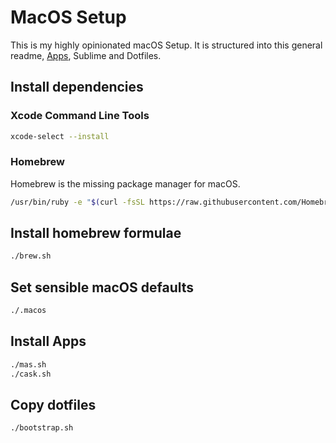 # MacOS Setup

This is my highly opinionated macOS Setup.
It is structured into this general readme, [Apps](APPS.md), Sublime and Dotfiles.

## Install dependencies

### Xcode Command Line Tools

```bash
xcode-select --install
```

### Homebrew

Homebrew is the missing package manager for macOS.

```bash
/usr/bin/ruby -e "$(curl -fsSL https://raw.githubusercontent.com/Homebrew/install/master/install)"
```

## Install homebrew formulae

```bash
./brew.sh
```

## Set sensible macOS defaults

```bash
./.macos
```

## Install Apps

```bash
./mas.sh
./cask.sh
```

## Copy dotfiles

```bash
./bootstrap.sh
```
